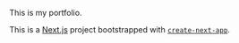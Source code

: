This is my portfolio.



This is a [Next.js](https://nextjs.org/) project bootstrapped with [`create-next-app`](https://github.com/vercel/next.js/tree/canary/packages/create-next-app).




[//]: # (## how to set up prettier)

[//]: # (https://fwywd.com/tech/next-eslint-prettier)

[//]: # ()
[//]: # (## How to add google font)

[//]: # ()
[//]: # (see /pages/_document/tsx)

[//]: # ()
[//]: # (https://discord.gg/6ATv9MxR)